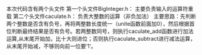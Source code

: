 本次代码含有两个头文件
第一个头文件BigInteger.h：
主要负责输入的运算符重载
第二个头文件caculate.h：
负责大整数的运算（非负加法）
主要思路：先判断两个整数是否含有负号，再将两整数长度统一（unite函数前面加0），然后根据首位判断最终结果是否有负号。若两整数同号，则执行caculate_add函数进行加法运算,从末尾开始加，比十大则进位；否则执行caculate_subtract进行减法运算，从末尾开始减，不够则向前一位要‘1‘。
